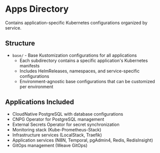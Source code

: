 # Apps Directory

Contains application-specific Kubernetes configurations organized by service.

## Structure

- `base/` - Base Kustomization configurations for all applications
  - Each subdirectory contains a specific application's Kubernetes manifests
  - Includes HelmReleases, namespaces, and service-specific configurations
  - Environment-agnostic base configurations that can be customized per environment

## Applications Included

- CloudNative PostgreSQL with database configurations
- CNPG Operator for PostgreSQL management
- External Secrets Operator for secret synchronization
- Monitoring stack (Kube-Prometheus-Stack)
- Infrastructure services (LocalStack, Traefik)
- Application services (N8N, Temporal, pgAdmin4, Redis, RedisInsight)
- GitOps management (Weave GitOps)